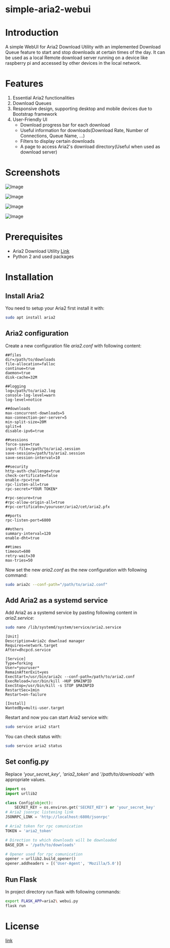 # simple-aria2-webui

# Introduction
A simple WebUI for Aria2 Download Utility with an implemented Download Queue feature to start and stop downloads at certain times of the day. It can be used as a local Remote download server running on a device like raspberry pi and accessed by other devices in the local network.

# Features
1. Essential Aria2 functionalities
2. Download Queues
3. Responsive design, supporting desktop and mobile devices due to Bootstrap framework
4. User-Friendly UI
    * Download progress bar for each download
    * Useful information for downloads(Download Rate, Number of Connections, Queue Name, ...)
    * Filters to display certain downloads
    * A page to access Aria2's download directory(Useful when used as download server)

# Screenshots
![Image](https://raw.githubusercontent.com/KhashayarSH/simple-aria2-webui/master/screenshots/index.png)

![Image](https://raw.githubusercontent.com/KhashayarSH/simple-aria2-webui/master/screenshots/add_download.png)

![Image](https://raw.githubusercontent.com/KhashayarSH/simple-aria2-webui/master/screenshots/downloads.png)

![Image](https://raw.githubusercontent.com/KhashayarSH/simple-aria2-webui/master/screenshots/queues.png)

# Prerequisites
* Aria2 Download Utility [Link](https://aria2.github.io/)
* Python 2 and used packages

# Installation
## Install Aria2
You need to setup your Aria2 first install it with:
```bash
sudo apt install aria2
```
## Aria2 configuration
Create a new configuration file *aria2.conf* with following content:

```
##files
dir=/path/to/downloads
file-allocation=falloc
continue=true
daemon=true
disk-cache=32M

##logging
log=/path/to/aria2.log
console-log-level=warn
log-level=notice

##downloads
max-concurrent-downloads=5
max-connection-per-server=5
min-split-size=20M
split=4
disable-ipv6=true

##sessions
force-save=true
input-file=/path/to/aria2.session
save-session=/path/to/aria2.session
save-session-interval=10

##security
http-auth-challenge=true
check-certificate=false
enable-rpc=true
rpc-listen-all=true
rpc-secret=*YOUR TOKEN*

#rpc-secure=true
#rpc-allow-origin-all=true
#rpc-certificate=/youruser/aria2/cet/aria2.pfx

##ports
rpc-listen-port=6800

##others
summary-interval=120
enable-dht=true

##times
timeout=600
retry-wait=30
max-tries=50
```

Now set the new *aria2.conf* as the new configuration with following command:
```bash
sudo aria2c --conf-path="/path/to/aria2.conf"
```

## Add Aria2 as a systemd service
Add Aria2 as a systemd service by pasting following content in *aria2.service*:

```bash
sudo nano /lib/systemd/system/service/aria2.service
```

```
[Unit]
Description=Aria2c download manager
Requires=network.target
After=dhcpcd.service

[Service]
Type=forking
User=*youruser*
RemainAfterExit=yes
ExecStart=/usr/bin/aria2c --conf-path=/path/to/aria2.conf
ExecReload=/usr/bin/kill -HUP $MAINPID
ExecStop=/usr/bin/kill -s STOP $MAINPID
RestartSec=1min
Restart=on-failure

[Install]
WantedBy=multi-user.target
```

Restart and now you can start Aria2 service with:
```bash
sudo service aria2 start
```
You can check status with:
```bash
sudo service aria2 status
```
## Set config.py
Replace *'your_secret_key'*, *'aria2_token'* and *'/path/to/downloads'* with appropriate values.
```python
import os
import urllib2

class Config(object):
    SECRET_KEY = os.environ.get('SECRET_KEY') or 'your_secret_key'
# Aria2 jsonrpc listening link
JSONRPC_LINK = 'http://localhost:6800/jsonrpc'

# Aria2 token for rpc comunication
TOKEN = 'aria2_token'

# Direction to which downloads will be downloaded
BASE_DIR = '/path/to/downloads'

# Opener used for rpc comunication
opener = urllib2.build_opener()
opener.addheaders = [('User-Agent', 'Mozilla/5.0')]
```
## Run Flask
In project directory run flask with following commands:
```bash
export FLASK_APP=aria2\ webui.py
flask run
```
# License
[link](https://raw.githubusercontent.com/KhashayarSH/simple-aria2-webui/master/LICENSE)
